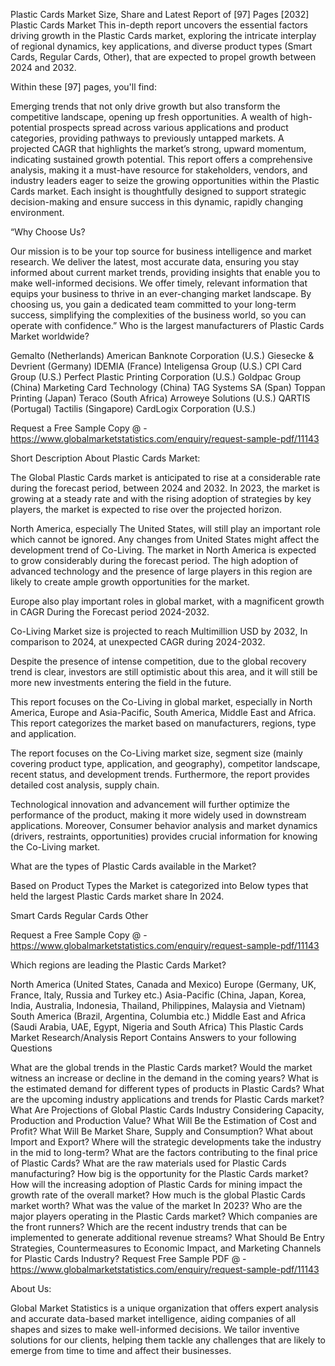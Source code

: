 Plastic Cards Market Size, Share and Latest Report of [97] Pages [2032]
Plastic Cards Market This in-depth report uncovers the essential factors driving growth in the Plastic Cards market, exploring the intricate interplay of regional dynamics, key applications, and diverse product types (Smart Cards, Regular Cards, Other), that are expected to propel growth between 2024 and 2032.

Within these [97] pages, you'll find:

Emerging trends that not only drive growth but also transform the competitive landscape, opening up fresh opportunities.
A wealth of high-potential prospects spread across various applications and product categories, providing pathways to previously untapped markets.
A projected CAGR that highlights the market’s strong, upward momentum, indicating sustained growth potential.
This report offers a comprehensive analysis, making it a must-have resource for stakeholders, vendors, and industry leaders eager to seize the growing opportunities within the Plastic Cards market. Each insight is thoughtfully designed to support strategic decision-making and ensure success in this dynamic, rapidly changing environment.

“Why Choose Us?

Our mission is to be your top source for business intelligence and market research.
We deliver the latest, most accurate data, ensuring you stay informed about current market trends, providing insights that enable you to make well-informed decisions.
We offer timely, relevant information that equips your business to thrive in an ever-changing market landscape.
By choosing us, you gain a dedicated team committed to your long-term success, simplifying the complexities of the business world, so you can operate with confidence.”
Who is the largest manufacturers of Plastic Cards Market worldwide?

 

Gemalto (Netherlands)
American Banknote Corporation (U.S.)
Giesecke & Devrient (Germany)
IDEMIA (France)
Inteligensa Group (U.S.)
CPI Card Group (U.S.)
Perfect Plastic Printing Corporation (U.S.)
Goldpac Group (China)
Marketing Card Technology (China)
TAG Systems SA (Span)
Toppan Printing (Japan)
Teraco (South Africa)
Arroweye Solutions (U.S.)
QARTIS (Portugal)
Tactilis (Singapore)
CardLogix Corporation (U.S.)
 

Request a Free Sample Copy @ - https://www.globalmarketstatistics.com/enquiry/request-sample-pdf/11143

 

Short Description About Plastic Cards Market:

The Global Plastic Cards market is anticipated to rise at a considerable rate during the forecast period, between 2024 and 2032. In 2023, the market is growing at a steady rate and with the rising adoption of strategies by key players, the market is expected to rise over the projected horizon.

North America, especially The United States, will still play an important role which cannot be ignored. Any changes from United States might affect the development trend of Co-Living. The market in North America is expected to grow considerably during the forecast period. The high adoption of advanced technology and the presence of large players in this region are likely to create ample growth opportunities for the market.

Europe also play important roles in global market, with a magnificent growth in CAGR During the Forecast period 2024-2032.

Co-Living Market size is projected to reach Multimillion USD by 2032, In comparison to 2024, at unexpected CAGR during 2024-2032.

Despite the presence of intense competition, due to the global recovery trend is clear, investors are still optimistic about this area, and it will still be more new investments entering the field in the future.

This report focuses on the Co-Living in global market, especially in North America, Europe and Asia-Pacific, South America, Middle East and Africa. This report categorizes the market based on manufacturers, regions, type and application.

The report focuses on the Co-Living market size, segment size (mainly covering product type, application, and geography), competitor landscape, recent status, and development trends. Furthermore, the report provides detailed cost analysis, supply chain.

Technological innovation and advancement will further optimize the performance of the product, making it more widely used in downstream applications. Moreover, Consumer behavior analysis and market dynamics (drivers, restraints, opportunities) provides crucial information for knowing the Co-Living market.

What are the types of Plastic Cards available in the Market?

Based on Product Types the Market is categorized into Below types that held the largest Plastic Cards market share In 2024.

 

Smart Cards
Regular Cards
Other
 

Request a Free Sample Copy @ - https://www.globalmarketstatistics.com/enquiry/request-sample-pdf/11143

Which regions are leading the Plastic Cards Market?

North America (United States, Canada and Mexico)
Europe (Germany, UK, France, Italy, Russia and Turkey etc.)
Asia-Pacific (China, Japan, Korea, India, Australia, Indonesia, Thailand, Philippines, Malaysia and Vietnam)
South America (Brazil, Argentina, Columbia etc.)
Middle East and Africa (Saudi Arabia, UAE, Egypt, Nigeria and South Africa)
This Plastic Cards Market Research/Analysis Report Contains Answers to your following Questions

What are the global trends in the Plastic Cards market? Would the market witness an increase or decline in the demand in the coming years?
What is the estimated demand for different types of products in Plastic Cards? What are the upcoming industry applications and trends for Plastic Cards market?
What Are Projections of Global Plastic Cards Industry Considering Capacity, Production and Production Value? What Will Be the Estimation of Cost and Profit? What Will Be Market Share, Supply and Consumption? What about Import and Export?
Where will the strategic developments take the industry in the mid to long-term?
What are the factors contributing to the final price of Plastic Cards? What are the raw materials used for Plastic Cards manufacturing?
How big is the opportunity for the Plastic Cards market? How will the increasing adoption of Plastic Cards for mining impact the growth rate of the overall market?
How much is the global Plastic Cards market worth? What was the value of the market In 2023?
Who are the major players operating in the Plastic Cards market? Which companies are the front runners?
Which are the recent industry trends that can be implemented to generate additional revenue streams?
What Should Be Entry Strategies, Countermeasures to Economic Impact, and Marketing Channels for Plastic Cards Industry?
Request Free Sample PDF @ - https://www.globalmarketstatistics.com/enquiry/request-sample-pdf/11143

About Us:

Global Market Statistics is a unique organization that offers expert analysis and accurate data-based market intelligence, aiding companies of all shapes and sizes to make well-informed decisions. We tailor inventive solutions for our clients, helping them tackle any challenges that are likely to emerge from time to time and affect their businesses.
